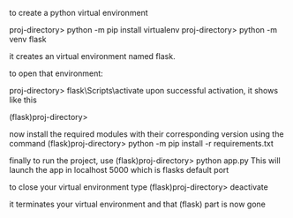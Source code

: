 to create a python virtual environment

proj-directory> python -m pip install virtualenv
proj-directory> python -m venv flask

it creates an virtual environment named flask.

to open that environment:

proj-directory> flask\Scripts\activate
upon successful activation, it shows like this

(flask)proj-directory>

now install the required modules with their corresponding version using the command 
(flask)proj-directory> python -m pip install -r requirements.txt

finally to run the project, use
(flask)proj-directory> python app.py
This will launch the app in localhost 5000 which is flasks default port

to close your virtual environment type 
(flask)proj-directory> deactivate

it terminates your virtual environment and that (flask) part is now gone 
